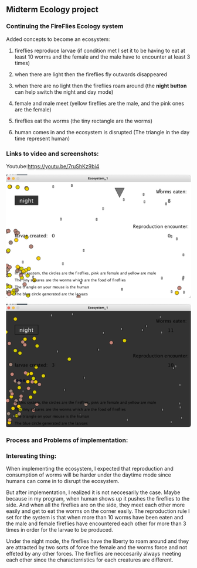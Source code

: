 ## Midterm Ecology project
### Continuing the FireFlies Ecology system
Added concepts to become an ecosystem:
1. fireflies reproduce larvae 
(if condition met I set it to be having to eat at least 10 worms and the female and the male have to encounter at least 3 times)


2. when there are light then the fireflies fly outwards disappeared 


3. when there are no light then the fireflies roam around 
(the **night button** can help switch the night and day mode)


4. female and male meet 
(yellow fireflies are the male, and the pink ones are the female)


5. fireflies eat the worms
(the tiny rectangle are the worms)


6. human comes in and the ecosystem is disrupted (The triangle in the day time represent human)


### Links to video and screenshots:

Youtube:https://youtu.be/7ruShKz9bi4


![](https://github.com/FairyyGenie/RobotPsyche/blob/main/midterm/media/Daytime-1.png)

![](https://github.com/FairyyGenie/RobotPsyche/blob/main/midterm/media/Nighttime-1.png)

### Process and Problems of implementation:



### Interesting thing:
When implementing the ecosystem, I expected that reproduction and consumption of worms will be harder under the daytime mode since humans can come in to disrupt the ecosystem.

But after implementation, I realized it is not neccesarily the case. Maybe because in my program, when human shows up it pushes the fireflies to the side. And when all the fireflies are on the side, they meet each other more easily and get to eat the worms on the corner easily. The reproduction rule I set for the system is that when more than 10 worms have been eaten and the male and female fireflies have encountered each other for more than 3 times in order for the larvae to be produced.

Under the night mode, the fireflies have the liberty to roam around and they are attracted by two sorts of force the female and the worms force and not effeted by any other forces. The fireflies are neccesarily always meeting each other since the characterristics for each creatures are different. 






